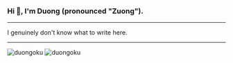 ### Hi 👋, I'm Duong (pronounced "Zuong").

----

I genuinely don't know what to write here.

----

<p>
  <img src="https://github-readme-stats.vercel.app/api?username=duongoku&show_icons=true&locale=en&theme=tokyonight&PAT_1" alt="duongoku"/>
  <img src="https://github-readme-stats.vercel.app/api/top-langs?username=duongoku&hide=html,css,jupyter%20notebook&show_icons=true&locale=en&layout=compact&theme=tokyonight&PAT_1" alt="duongoku"/>
</p>
